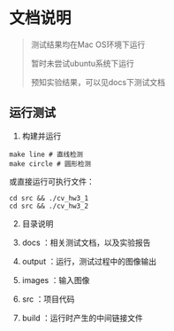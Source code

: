 # 文档说明
> 测试结果均在Mac OS环境下运行
>
> 暂时未尝试ubuntu系统下运行
>
> 预知实验结果，可以见docs下测试文档
 ## 运行测试
1. 构建并运行
```
make line # 直线检测
make circle # 圆形检测
```
或直接运行可执行文件：
```
cd src && ./cv_hw3_1
cd src && ./cv_hw3_2
```
2. 目录说明


1. docs      ：相关测试文档，以及实验报告
2. output  ：运行，测试过程中的图像输出
3. images ：输入图像
4. src         ：项目代码
5. build     ：运行时产生的中间链接文件
